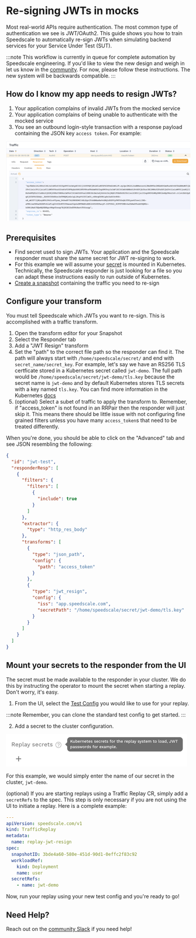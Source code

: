 # Re-signing JWTs in mocks

Most real-world APIs require authentication. The most common type of authentication we see is JWT/OAuth2. This guide shows you how to train Speedscale to automatically re-sign JWTs when simulating backend services for your Service Under Test (SUT).

:::note
This workflow is currently in queue for complete automation by Speedscale engineering. If you'd like to view the new design and weigh in let us know in the [community](https://slack.speedscale.com). For now, please follow these instructions. The new system will be backwards compatible.
:::

## How do I know my app needs to resign JWTs?

1. Your application complains of invalid JWTs from the mocked service
2. Your application complains of being unable to authenticate with the mocked service
3. You see an outbound login-style transaction with a response payload containing the JSON key `access token`. For example:

![JWT example](./jwt/JWT_example.png)

## Prerequisites

* Find secret used to sign JWTs. Your application and the Speedscale responder must share the same secret for JWT re-signing to work.
* For this example we will assume your [secret](https://kubernetes.io/docs/concepts/configuration/secret/) is mounted in Kubernetes. Technically, the Speedscale responder is just looking for a file so you can adapt these instructions easily to run outside of Kubernetes.
* [Create a snapshot](./creating-a-snapshot.md) containing the traffic you need to re-sign

## Configure your transform

You must tell Speedscale which JWTs you want to re-sign. This is accomplished with a traffic transform.
1. Open the transform editor for your Snapshot
2. Select the Responder tab
3. Add a "JWT Resign" transform
4. Set the "path" to the correct file path so the responder can find it.
The path will always start with `/home/speedscale/secret/` and end with `secret_name/secret_key`. For example, let's say we have an RS256 TLS certficate stored in a Kubernetes secret called `jwt-demo`. The full path would be `/home/speedscale/secret/jwt-demo/tls.key` because the secret name is `jwt-demo` and by default Kubernetes stores TLS secrets with a key named `tls.key`. You can find more information in the Kubernetes [docs](https://kubernetes.io/docs/concepts/configuration/secret/)
5. (optional) Select a subet of traffic to apply the transform to. Remember, if "access_token" is not found in an RRPair then the responder will just skip it. This means there should be little issue with not configuring fine grained filters unless you have many `access_token`s that need to be treated differently.

When you're done, you should be able to click on the "Advanced" tab and see JSON resembling the following:
```JSON
{
  "id": "jwt-test",
  "responderResp": [
    {
      "filters": {
        "filters": [
          {
            "include": true
          }
        ]
      },
      "extractor": {
        "type": "http_res_body"
      },
      "transforms": [
        {
          "type": "json_path",
          "config": {
            "path": "access_token"
          }
        },
        {
          "type": "jwt_resign",
          "config": {
            "iss": "app.speedscale.com",
            "secretPath": "/home/speedscale/secret/jwt-demo/tls.key"
          }
        }
      ]
    }
  ]
}
```

## Mount your secrets to the responder from the UI

The secret must be made available to the responder in your cluster. We do this by instructing the operator to mount the secret when starting a replay. Don't worry, it's easy.

1. From the UI, select the [Test Config](https://dev.speedscale.com/config/standard) you would like to use for your replay.

:::note
Remember, you can clone the standard test config to get started.
:::

2. Add a secret to the cluster configuration.

![replay secret](./jwt/replay_secrets.png)

For this example, we would simply enter the name of our secret in the cluster, `jwt-demo`.

(optional) If you are starting replays using a Traffic Replay CR, simply add a `secretRefs` to the spec. This step is only necessary if you are not using the UI to initiate a replay. Here is a complete example:

```yaml
---
apiVersion: speedscale.com/v1
kind: TrafficReplay
metadata:
  name: replay-jwt-resign
spec:
  snapshotID: 3bde4a60-580e-451d-90d1-0effc2f83c92
  workloadRef:
    kind: Deployment
    name: user
  secretRefs:
    - name: jwt-demo
```

Now, run your replay using your new test config and you're ready to go!

## Need Help?

Reach out on the [community Slack](https://slack.speedscale.com) if you need help!
